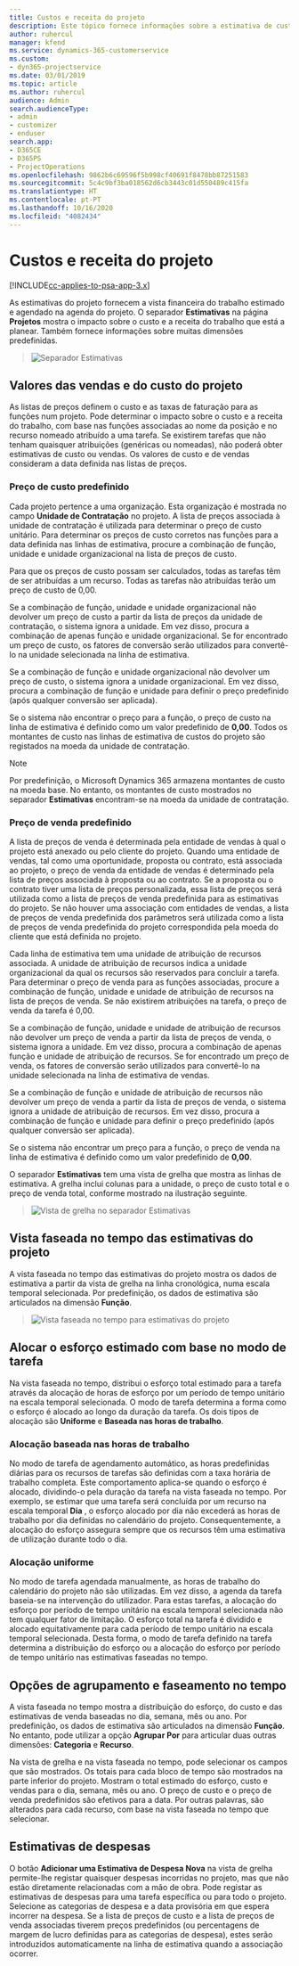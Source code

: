 ```yaml
---
title: Custos e receita do projeto
description: Este tópico fornece informações sobre a estimativa de custos e receitas do projeto.
author: ruhercul
manager: kfend
ms.service: dynamics-365-customerservice
ms.custom:
- dyn365-projectservice
ms.date: 03/01/2019
ms.topic: article
ms.author: ruhercul
audience: Admin
search.audienceType:
- admin
- customizer
- enduser
search.app:
- D365CE
- D365PS
- ProjectOperations
ms.openlocfilehash: 9862b6c69596f5b998cf40691f8478bb87251583
ms.sourcegitcommit: 5c4c9bf3ba018562d6cb3443c01d550489c415fa
ms.translationtype: HT
ms.contentlocale: pt-PT
ms.lasthandoff: 10/16/2020
ms.locfileid: "4082434"
---
```

# <a name="project-costs-and-revenue"></a>Custos e receita do projeto

[!INCLUDE[cc-applies-to-psa-app-3.x](../includes/cc-applies-to-psa-app-3x.md)]

As estimativas do projeto fornecem a vista financeira do trabalho estimado e agendado na agenda do projeto. O separador **Estimativas** na página **Projetos** mostra o impacto sobre o custo e a receita do trabalho que está a planear. Também fornece informações sobre muitas dimensões predefinidas. 

> ![Separador Estimativas](media/project-5.png)

## <a name="cost-and-sales-values-of-the-project"></a>Valores das vendas e do custo do projeto

As listas de preços definem o custo e as taxas de faturação para as funções num projeto. Pode determinar o impacto sobre o custo e a receita do trabalho, com base nas funções associadas ao nome da posição e no recurso nomeado atribuído a uma tarefa. Se existirem tarefas que não tenham quaisquer atribuições (genéricas ou nomeadas), não poderá obter estimativas de custo ou vendas. Os valores de custo e de vendas consideram a data definida nas listas de preços.

### <a name="default-cost-price"></a>Preço de custo predefinido  

Cada projeto pertence a uma organização. Esta organização é mostrada no campo **Unidade de Contratação** no projeto. A lista de preços associada à unidade de contratação é utilizada para determinar o preço de custo unitário. Para determinar os preços de custo corretos nas funções para a data definida nas linhas de estimativa, procure a combinação de função, unidade e unidade organizacional na lista de preços de custo. 

Para que os preços de custo possam ser calculados, todas as tarefas têm de ser atribuídas a um recurso. Todas as tarefas não atribuídas terão um preço de custo de 0,00.

Se a combinação de função, unidade e unidade organizacional não devolver um preço de custo a partir da lista de preços da unidade de contratação, o sistema ignora a unidade. Em vez disso, procura a combinação de apenas função e unidade organizacional. Se for encontrado um preço de custo, os fatores de conversão serão utilizados para convertê-lo na unidade selecionada na linha de estimativa.

Se a combinação de função e unidade organizacional não devolver um preço de custo, o sistema ignora a unidade organizacional. Em vez disso, procura a combinação de função e unidade para definir o preço predefinido (após qualquer conversão ser aplicada).

Se o sistema não encontrar o preço para a função, o preço de custo na linha de estimativa é definido como um valor predefinido de **0,00**. Todos os montantes de custo nas linhas de estimativa de custos do projeto são registados na moeda da unidade de contratação.

> [!NOTE]
> Por predefinição, o Microsoft Dynamics 365 armazena montantes de custo na moeda base. No entanto, os montantes de custo mostrados no separador **Estimativas** encontram-se na moeda da unidade de contratação.  

### <a name="default-sales-price"></a>Preço de venda predefinido 

A lista de preços de venda é determinada pela entidade de vendas à qual o projeto está anexado ou pelo cliente do projeto. Quando uma entidade de vendas, tal como uma oportunidade, proposta ou contrato, está associada ao projeto, o preço de venda da entidade de vendas é determinado pela lista de preços associada à proposta ou ao contrato. Se a proposta ou o contrato tiver uma lista de preços personalizada, essa lista de preços será utilizada como a lista de preços de venda predefinida para as estimativas do projeto. Se não houver uma associação com entidades de vendas, a lista de preços de venda predefinida dos parâmetros será utilizada como a lista de preços de venda predefinida do projeto correspondida pela moeda do cliente que está definida no projeto.

Cada linha de estimativa tem uma unidade de atribuição de recursos associada. A unidade de atribuição de recursos indica a unidade organizacional da qual os recursos são reservados para concluir a tarefa. Para determinar o preço de venda para as funções associadas, procure a combinação de função, unidade e unidade de atribuição de recursos na lista de preços de venda. Se não existirem atribuições na tarefa, o preço de venda da tarefa é 0,00.

Se a combinação de função, unidade e unidade de atribuição de recursos não devolver um preço de venda a partir da lista de preços de venda, o sistema ignora a unidade. Em vez disso, procura a combinação de apenas função e unidade de atribuição de recursos. Se for encontrado um preço de venda, os fatores de conversão serão utilizados para convertê-lo na unidade selecionada na linha de estimativa de vendas. 

Se a combinação de função e unidade de atribuição de recursos não devolver um preço de venda a partir da lista de preços de venda, o sistema ignora a unidade de atribuição de recursos. Em vez disso, procura a combinação de função e unidade para definir o preço predefinido (após qualquer conversão ser aplicada).

Se o sistema não encontrar um preço para a função, o preço de venda na linha de estimativa é definido como um valor predefinido de **0,00**.

O separador **Estimativas** tem uma vista de grelha que mostra as linhas de estimativa. A grelha inclui colunas para a unidade, o preço de custo total e o preço de venda total, conforme mostrado na ilustração seguinte. 

> ![Vista de grelha no separador Estimativas](media/project-6.png)

## <a name="time-phased-view-of-project-estimates"></a>Vista faseada no tempo das estimativas do projeto

A vista faseada no tempo das estimativas do projeto mostra os dados de estimativa a partir da vista de grelha na linha cronológica, numa escala temporal selecionada. Por predefinição, os dados de estimativa são articulados na dimensão **Função**.

> ![Vista faseada no tempo para estimativas do projeto](media/project-7.png)

## <a name="allocating-estimated-effort-based-on-the-task-mode"></a>Alocar o esforço estimado com base no modo de tarefa

Na vista faseada no tempo, distribui o esforço total estimado para a tarefa através da alocação de horas de esforço por um período de tempo unitário na escala temporal selecionada. O modo de tarefa determina a forma como o esforço é alocado ao longo da duração da tarefa. Os dois tipos de alocação são **Uniforme** e **Baseada nas horas de trabalho**.

### <a name="work-hours-based-allocation"></a>Alocação baseada nas horas de trabalho
 
No modo de tarefa de agendamento automático, as horas predefinidas diárias para os recursos de tarefas são definidas com a taxa horária de trabalho completa. Este comportamento aplica-se quando o esforço é alocado, dividindo-o pela duração da tarefa na vista faseada no tempo. Por exemplo, se estimar que uma tarefa será concluída por um recurso na escala temporal **Dia** , o esforço alocado por dia não excederá as horas de trabalho por dia definidas no calendário do projeto. Consequentemente, a alocação do esforço assegura sempre que os recursos têm uma estimativa de utilização durante todo o dia.

### <a name="even-allocation"></a>Alocação uniforme

No modo de tarefa agendada manualmente, as horas de trabalho do calendário do projeto não são utilizadas. Em vez disso, a agenda da tarefa baseia-se na intervenção do utilizador. Para estas tarefas, a alocação do esforço por período de tempo unitário na escala temporal selecionada não tem qualquer fator de limitação. O esforço total na tarefa é dividido e alocado equitativamente para cada período de tempo unitário na escala temporal selecionada. Desta forma, o modo de tarefa definido na tarefa determina a distribuição do esforço ou a alocação do esforço por período de tempo unitário nas estimativas faseadas no tempo.

## <a name="grouping-and-time-phasing-options"></a>Opções de agrupamento e faseamento no tempo

A vista faseada no tempo mostra a distribuição do esforço, do custo e das estimativas de venda baseadas no dia, semana, mês ou ano. Por predefinição, os dados de estimativa são articulados na dimensão **Função**. No entanto, pode utilizar a opção **Agrupar Por** para articular duas outras dimensões: **Categoria** e **Recurso**.

Na vista de grelha e na vista faseada no tempo, pode selecionar os campos que são mostrados. Os totais para cada bloco de tempo são mostrados na parte inferior do projeto. Mostram o total estimado do esforço, custo e vendas para o dia, semana, mês ou ano. O preço de custo e o preço de venda predefinidos são efetivos para a data. Por outras palavras, são alterados para cada recurso, com base na vista faseada no tempo que selecionar.

## <a name="expense-estimates"></a>Estimativas de despesas

O botão **Adicionar uma Estimativa de Despesa Nova** na vista de grelha permite-lhe registar quaisquer despesas incorridas no projeto, mas que não estão diretamente relacionadas com a mão de obra. Pode registar as estimativas de despesas para uma tarefa específica ou para todo o projeto. Selecione as categorias de despesa e a data provisória em que espera incorrer na despesa. Se a lista de preços de custo e a lista de preços de venda associadas tiverem preços predefinidos (ou percentagens de margem de lucro definidas para as categorias de despesa), estes serão introduzidos automaticamente na linha de estimativa quando a associação ocorrer.

